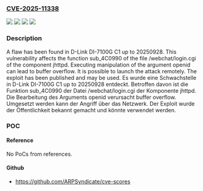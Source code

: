 ### [CVE-2025-11338](https://cve.mitre.org/cgi-bin/cvename.cgi?name=CVE-2025-11338)
![](https://img.shields.io/static/v1?label=Product&message=DI-7100G%20C1&color=blue)
![](https://img.shields.io/static/v1?label=Version&message=20250928%20&color=brightgreen)
![](https://img.shields.io/static/v1?label=Vulnerability&message=Buffer%20Overflow&color=brightgreen)
![](https://img.shields.io/static/v1?label=Vulnerability&message=Memory%20Corruption&color=brightgreen)

### Description

A flaw has been found in D-Link DI-7100G C1 up to 20250928. This vulnerability affects the function sub_4C0990 of the file /webchat/login.cgi of the component jhttpd. Executing manipulation of the argument openid can lead to buffer overflow. It is possible to launch the attack remotely. The exploit has been published and may be used.
Es wurde eine Schwachstelle in D-Link DI-7100G C1 up to 20250928 entdeckt. Betroffen davon ist die Funktion sub_4C0990 der Datei /webchat/login.cgi der Komponente jhttpd. Die Bearbeitung des Arguments openid verursacht buffer overflow. Umgesetzt werden kann der Angriff über das Netzwerk. Der Exploit wurde der Öffentlichkeit bekannt gemacht und könnte verwendet werden.

### POC

#### Reference
No PoCs from references.

#### Github
- https://github.com/ARPSyndicate/cve-scores

